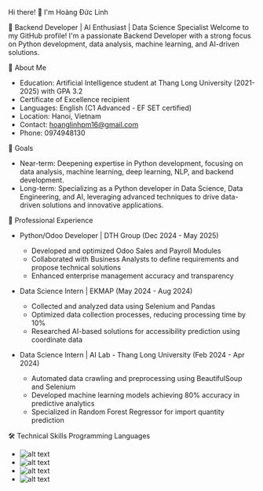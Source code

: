 Hi there! 👋 I'm Hoàng Đức Linh

🚀 Backend Developer | AI Enthusiast | Data Science Specialist
Welcome to my GitHub profile! I'm a passionate Backend Developer with a strong focus on Python development, data analysis, machine learning, and AI-driven solutions.

🎯 About Me
  + Education: Artificial Intelligence student at Thang Long University (2021-2025) with GPA 3.2
  + Certificate of Excellence recipient
  + Languages: English (C1 Advanced - EF SET certified)
  + Location: Hanoi, Vietnam
  + Contact: hoanglinhpm16@gmail.com
  + Phone: 0974948130

🎯 Goals
- Near-term: Deepening expertise in Python development, focusing on data analysis, machine learning, deep learning, NLP, and backend development.
- Long-term: Specializing as a Python developer in Data Science, Data Engineering, and AI, leveraging advanced techniques to drive data-driven solutions and innovative applications.

💼 Professional Experience
* Python/Odoo Developer | DTH Group (Dec 2024 - May 2025)
  + Developed and optimized Odoo Sales and Payroll Modules
  + Collaborated with Business Analysts to define requirements and propose technical solutions
  + Enhanced enterprise management accuracy and transparency

* Data Science Intern | EKMAP (May 2024 - Aug 2024)
  + Collected and analyzed data using Selenium and Pandas
  + Optimized data collection processes, reducing processing time by 10%
  + Researched AI-based solutions for accessibility prediction using coordinate data

* Data Science Intern | AI Lab - Thang Long University (Feb 2024 - Apr 2024)
  + Automated data crawling and preprocessing using BeautifulSoup and Selenium
  + Developed machine learning models achieving 80% accuracy in predictive analytics
  + Specialized in Random Forest Regressor for import quantity prediction

🛠️ Technical Skills
Programming Languages
- ![alt text](https://img.shields.io/badge/Python-3776AB?style=for-the-badge&logo=python&logoColor=white)
- ![alt text](https://img.shields.io/badge/JavaScript-F7DF1E?style=for-the-badge&logo=javascript&logoColor=black)
- ![alt text](https://img.shields.io/badge/C++-00599C?style=for-the-badge&logo=c%2B%2B&logoColor=white)
- ![alt text](https://img.shields.io/badge/Java-ED8B00?style=for-the-badge&logo=java&logoColor=white)

